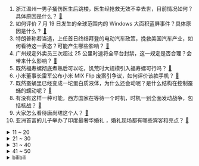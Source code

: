 1. 浙江温州一男子捅伤医生后跳楼，医生经抢救无效不幸去世，目前情况如何？具体原因是什么？ [:link:](https://www.zhihu.com/question/662028170)
2. 如何评价 7 月 19 日发生的全球范围内的 Windows 大面积蓝屏事件？具体原因是什么？ [:link:](https://www.zhihu.com/question/662013977)
3. 特朗普称若当选，上任首日终结拜登的电动汽车政策，挽救美国汽车产业，如何看待这一表态？可能产生哪些影响？ [:link:](https://www.zhihu.com/question/662017672)
4. 广州规定外卖员三次超过 25 公里时速将全平台封禁，这一规定是否合理？会带来什么影响？ [:link:](https://www.zhihu.com/question/661259562)
5. 既然福寿螺彻底煮熟后可以吃，饥荒时大规模引入福寿螺可行吗？ [:link:](https://www.zhihu.com/question/661149484)
6. 小米董事长雷军公布小米 MIX Flip 废案引争议，如何评价该款手机？ [:link:](https://www.zhihu.com/question/661927968)
7. 既然蚕蛹里已经变成一坨蛋白质液体，为什么还会动呢？是什么结构在控制蚕蛹的蠕动呢？ [:link:](https://www.zhihu.com/question/372566161)
8. 有没有这样一种可能，西方国家在等待一个时机，时机一到全面发动战争，包括核战？ [:link:](https://www.zhihu.com/question/659218699)
9. 大家怎么看待唐尚珺这个人？ [:link:](https://www.zhihu.com/question/613181645)
10. 亚洲首富的儿子举办了印度最奢华婚礼 ，婚礼现场都有哪些宾客和亮点？ [:link:](https://www.zhihu.com/question/661423677)
<details>
<summary>11 ~ 20</summary>

11. 体育老师告诉我「跑完步肌肉刚紧张起来，游完泳又放松了，等于白跑」，是这样的吗？ [:link:](https://www.zhihu.com/question/660793764)
12. 拜登可能在本周末宣布退选，接任的会是谁？ [:link:](https://www.zhihu.com/question/662001675)
13. 全球 Windows 大面积蓝屏，客服回应「因杀毒软件更新导致」，可能是哪个环节出了问题？该如何解决？ [:link:](https://www.zhihu.com/question/662019631)
14. 一个普通女生怎样可以幸福的过完一生? [:link:](https://www.zhihu.com/question/442072646)
15. 越共中央总书记阮富仲去世，对中越关系将产生何种影响？ [:link:](https://www.zhihu.com/question/662042329)
16. 人民币连续 8 个月维持全球第四大支付货币，占比升至 4.61%，如何解读？ [:link:](https://www.zhihu.com/question/661997188)
17. 至少 79 名中国公民被菲律宾扣押，中方使馆称立即提出交涉，目前情况如何？菲方行为是否合法？ [:link:](https://www.zhihu.com/question/662001665)
18. 四年级小学生写字不好看怎么办？ [:link:](https://www.zhihu.com/question/661347768)
19. 那些从培训机构出来单干/合伙的老师后来怎么样了? [:link:](https://www.zhihu.com/question/383075064)
20. 朝鲜前外交官太永浩被任命为「韩国副部长级官员」，将脱北者任命为副部长级官员对韩国来说意味着什么？ [:link:](https://www.zhihu.com/question/661948138)
</details>
<details>
<summary>21 ~ 30</summary>

21. 为什么努力并不会得到回报？ [:link:](https://www.zhihu.com/question/494840218)
22. 职场新人如何正确对待工作中的竞争对手？ [:link:](https://www.zhihu.com/question/661971326)
23. 你在游戏《魔兽世界》中有哪些高光时刻？ [:link:](https://www.zhihu.com/question/418647486)
24. 1996年的游戏宅都玩什么? [:link:](https://www.zhihu.com/question/661481807)
25. 为什么白猫在猫族中地位最高？ [:link:](https://www.zhihu.com/question/661400121)
26. 如何看待雷军 2024 年 7 月 19 日「勇气」为主题的年度演讲，有哪些值得关注的点？ [:link:](https://www.zhihu.com/question/662006440)
27. 年轻人买车是要先买个代步以后再换，还是咬咬牙贷款买个好点的，还是留点钱贷款买个代步车？ [:link:](https://www.zhihu.com/question/661786116)
28. 为什么猫会在早上特别粘人？ [:link:](https://www.zhihu.com/question/659194357)
29. 金妮的塑造失败主要是因为伏笔和铺垫不足吗？ [:link:](https://www.zhihu.com/question/661890247)
30. 《歌手 2024》突围赛，孙楠、谭维维和海来阿木成功突围晋级总决赛，如何评价本期歌手们的表现？ [:link:](https://www.zhihu.com/question/662039263)
</details>
<details>
<summary>31 ~ 40</summary>

31. 如何评价绝区零第三章的BOSS战双子冥宁芙? [:link:](https://www.zhihu.com/question/661279157)
32. 我工作细致导致进度慢，同事偶尔出问题但效率高、不加班还经常被领导表扬，是我错了吗？ [:link:](https://www.zhihu.com/question/660814222)
33. 中国抗日战争到底有多艰难？ [:link:](https://www.zhihu.com/question/291540389)
34. 传统书法和国画对于我们现在的生活有什么意义？ [:link:](https://www.zhihu.com/question/661056673)
35. 25考，张宇强化36讲到底行不行呀？ [:link:](https://www.zhihu.com/question/660806337)
36. 当今科研圈，social不行是不是科研生涯也就到头了？ [:link:](https://www.zhihu.com/question/660169470)
37. 夏天晚上跑步减肥，结果被路边摊吸引是什么体验？ [:link:](https://www.zhihu.com/question/661734351)
38. 《崩坏：星穹铁道》官宣将于 2025 年联动《Fate stay night》，对此你有哪些期待？ [:link:](https://www.zhihu.com/question/662044697)
39. 生个混血儿是个怎样的体验？ [:link:](https://www.zhihu.com/question/33278040)
40. 从喜剧创作层面评价，《抓娃娃》是一部好的喜剧电影吗？ [:link:](https://www.zhihu.com/question/661679589)
</details>
<details>
<summary>41 ~ 50</summary>

41. 演员郑佩佩去世，曾出演《大醉侠》《卧虎藏龙》等，被称为「武侠影后」，她的哪些作品令你印象深刻？ [:link:](https://www.zhihu.com/question/661995906)
42. 有哪些「盛名之下，其实难副」的书籍？ [:link:](https://www.zhihu.com/question/20116164)
43. 如何评价《喜人奇妙夜》的第四期？ [:link:](https://www.zhihu.com/question/661956256)
44. 适合小孩子进行的体育运动有哪些？ [:link:](https://www.zhihu.com/question/543169048)
45. 深圳一家菜市场可免费代炒菜，这种经营模式可行吗？有可能大范围普及吗？ [:link:](https://www.zhihu.com/question/661953781)
46. 为什么混血儿会被热捧？ [:link:](https://www.zhihu.com/question/328697847)
47. 二战中法国迅速投降是不是正确决策？ [:link:](https://www.zhihu.com/question/650145927)
48. 很多人都说电动汽车没有燃油车安全，这是真的吗，为什么？ [:link:](https://www.zhihu.com/question/660683244)
49. 刚进公司和领导一起出差，担心说错话所以不敢交流，怎样缓解这种尴尬的场面？ [:link:](https://www.zhihu.com/question/660814366)
50. 在你家乡方言里“为什么”怎么说？ [:link:](https://www.zhihu.com/question/661777662)
</details><details>
<summary>bilibili</summary>

</details>